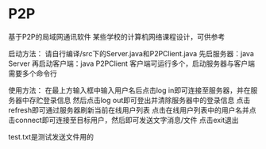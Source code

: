 # P2P
基于P2P的局域网通讯软件
某些学校的计算机网络课程设计，可供参考

启动方法：
请自行编译/src下的Server.java和P2PClient.java
先启服务器：java Server
再启动客户端：java P2PClient
客户端可运行多个，启动服务器与客户端需要多个命令行

使用方法：
在最上方输入框中输入用户名后点击log in即可连接至服务器，并在服务器中存贮登录信息
然后点击log out即可登出并清除服务器中的登录信息
点击refresh即可通过服务器刷新当前在线用户列表
点击在线用户列表中的用户名并点击connect即可连接至目标用户，然后即可发送文字消息/文件
点击exit退出

test.txt是测试发送文件用的
